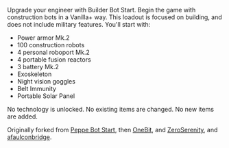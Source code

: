 Upgrade your engineer with Builder Bot Start. Begin the game with construction bots in a Vanilla+ way. This loadout is focused on building, and does not include military features. You'll start with:

* Power armor Mk.2
* 100 construction robots
* 4 personal roboport Mk.2
* 4 portable fusion reactors
* 3 battery Mk.2
* Exoskeleton
* Night vision goggles
* Belt Immunity
* Portable Solar Panel


No technology is unlocked. No existing items are changed. No new items are added.

Originally forked from [Peppe Bot Start](https://mods.factorio.com/mods/Peppe/PeppeBotStart), then [OneBit](https://mods.factorio.com/mods/onebit/AdequateBotStart), and [ZeroSerenity](https://mods.factorio.com/mod/MegaBotStart), and [afaulconbridge](https://github.com/afaulconbridge/UberBotStart).
